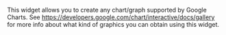 This widget allows you to create any chart/graph supported by Google Charts. See https://developers.google.com/chart/interactive/docs/gallery for more info about what kind of graphics you can obtain using this widget.
